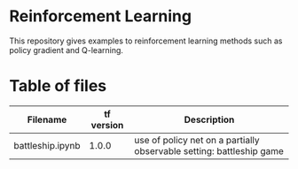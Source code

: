 # Reinforcement Learning

This repository gives examples to reinforcement learning methods such as policy gradient and Q-learning.

# Table of files

| Filename | tf version | Description |
|----------|------------|-------------|
| battleship.ipynb | 1.0.0 | use of policy net on a partially observable setting: battleship game |





